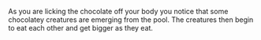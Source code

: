 As you are licking the chocolate off your body you notice that some chocolatey
creatures are emerging from the pool. The creatures then begin to eat each other
and get bigger as they eat.